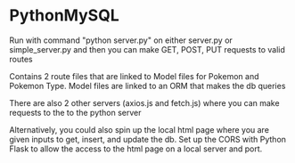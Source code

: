 # PythonMySQL

Run with command "python server.py" on either server.py or simple_server.py and then you can make GET, POST, PUT requests to valid routes

Contains 2 route files that are linked to Model files for Pokemon and Pokemon Type. Model files are linked to an ORM that makes the db queries

There are also 2 other servers (axios.js and fetch.js) where you can make requests to the to the python server

Alternatively, you could also spin up the local html page where you are given inputs to get, insert, and update the db. Set up the CORS with Python Flask to allow the access to the html page on a local server and port. 
